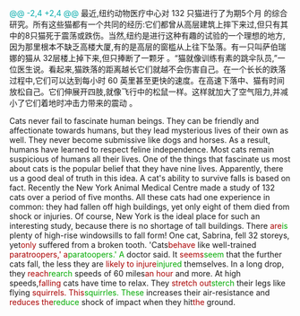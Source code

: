 



<span style="color:#0AA">@@ -2,4 +2,4 @@</span>
最近,纽约动物医疗中心对 132 只猫进行了为期5个月 的综合研究。所有这些猫都有一个共同的经历:它们都曾从高层建筑上摔下来过,但只有其中的8只猫死于震荡或跌伤。当然,纽约是进行这种有趣的试验的一个理想的地方,因为那里根本不缺乏高楼大厦,有的是高层的窗槛从上往下坠落。有一只叫萨伯瑞娜的猫从 32层楼上掉下来,但只捧断了一颗牙 。“猫就像训练有素的跳伞队员,”一位医生说。看起来,猫跌落的距离越长它们就越不会伤害自己。在一个长长的跌落过程中,它们可以达到每小时 60 英里甚至更快的速度。在高速下落中、猫有时间放松自己。它们伸展开四肢,就像飞行中的松鼠一样。这样就加大了空气阻力,并减小了它们着地时冲击力带来的震动 。

Cats never fail to fascinate human beings. They can be friendly and affectionate towards humans, but they lead mysterious lives of their own as well. They never become submissive like dogs and horses. As a result, humans have learned to respect feline independence. Most cats remain suspicious of humans all their lives. One of the things that fascinate us most about cats is the popular belief that they have nine lives. Apparently, there us a good deal of truth in this idea. A cat's ability to survive falls is based on fact.
Recently the New York Animal Medical Centre made a study of 132 cats over a period of five months. All these cats had one experience in common: they had fallen off high buildings, yet only eight of them died from shock or injuries. Of course, New York is the ideal place for such an interesting study, because there is no shortage of tall buildings. There <span style="color:#A00">are</span><span style="color:#0A0">is</span> plenty of high-rise windowsills to fall form! One cat, Sabrina, fell 32 storeys, yet<span style="color:#A00">only</span> suffered from a broken tooth. 'Cats<span style="color:#A00">behave</span> like well-trained <span style="color:#A00">paratroopers,' a</span><span style="color:#0A0">paratoopers.' A</span> doctor said. It <span style="color:#A00">seems</span><span style="color:#0A0">seem</span> that the further cats fall, the less they are <span style="color:#A00">likely to injure</span><span style="color:#0A0">injured</span> themselves. In a long drop, they <span style="color:#A00">reach</span><span style="color:#0A0">rearch</span> speeds of 60 miles<span style="color:#A00">an hour</span> and more. At high speeds,<span style="color:#A00">falling</span> cats have time to relax. They <span style="color:#A00">stretch out</span><span style="color:#0A0">sterch</span> their legs like flying <span style="color:#A00">squirrels. This</span><span style="color:#0A0">squirrles. These</span> increases their air-resistance and <span style="color:#A00">reduces the</span><span style="color:#0A0">reduce</span> shock of impact when they hit<span style="color:#A00">the</span> ground.
